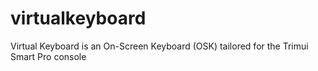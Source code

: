 # virtualkeyboard
Virtual Keyboard is an On-Screen Keyboard (OSK) tailored for the Trimui Smart Pro console
